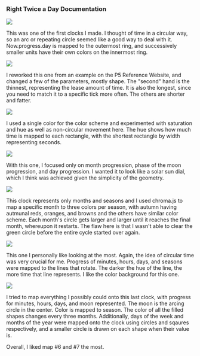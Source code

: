 ### Right Twice a Day Documentation

![](https://github.com/mi-desai/dvia-2019/blob/master/1.mapping-time/project/variants/Clock1.PNG)

This was one of the first clocks I made. I thought of time in a circular way, so an arc or repeating circle seemed like a good way to deal with it. Now.progress.day is mapped to the outermost ring, and successively smaller units have their own colors on the innermost ring. 

![](https://github.com/mi-desai/dvia-2019/blob/master/1.mapping-time/project/variants/Clock2.PNG)

I reworked this one from an example on the P5 Reference Website, and changed a few of the parameters, mostly shape. The "second" hand is the thinnest, representing the lease amount of time. It is also the longest, since you need to match it to a specific tick more often. The others are shorter and fatter. 

![](https://github.com/mi-desai/dvia-2019/blob/master/1.mapping-time/project/variants/Clock3.PNG)

I used a single color for the color scheme and experimented with saturation and hue as well as non-circular movement here. The hue shows how much time is mapped to each rectangle, with the shortest rectangle by width representing seconds.

![](https://github.com/mi-desai/dvia-2019/blob/master/1.mapping-time/project/variants/Clock4.PNG)

With this one, I focused only on month progression, phase of the moon progression, and day progression. I wanted it to look like a solar sun dial, which I think was achieved given the simplicity of the geometry.

![](https://github.com/mi-desai/dvia-2019/blob/master/1.mapping-time/project/variants/Clock5.PNG)

This clock represents only months and seasons and I used chroma.js to map a specific month to three colors per season, with autumn having autmunal reds, oranges, and browns and the others have similar color scheme. Each month's circle gets larger and larger until it reaches the final month, whereupon it restarts. The flaw here is that I wasn't able to clear the green circle before the entire cycle started over again.

![](https://github.com/mi-desai/dvia-2019/blob/master/1.mapping-time/project/variants/Clock6.PNG)

This one I personally like looking at the most. Again, the idea of circular time was very crucial for me. Progress of minutes, hours, days, and seasons were mapped to the lines that rotate. The darker the hue of the line, the more time that line represents. I like the color background for this one.

![](https://github.com/mi-desai/dvia-2019/blob/master/1.mapping-time/project/variants/Clock7.PNG)

I tried to map everything I possibly could onto this last clock, with progress for minutes, hours, days, and moon represented. The moon is the arcing circle in the center. Color is mapped to season. The color of all the filled shapes changes every three months. Additionally, days of the week and months of the year were mapped onto the clock using circles and sqaures respectively, and a smaller circle is drawn on each shape when their value is.

Overall, I liked map #6 and #7 the most.
